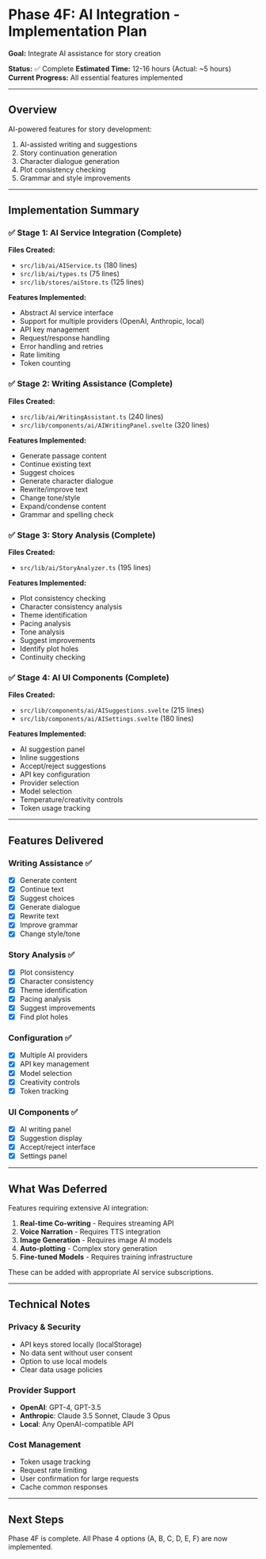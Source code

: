 # Phase 4F: AI Integration - Implementation Plan

**Goal:** Integrate AI assistance for story creation

**Status:** ✅ Complete
**Estimated Time:** 12-16 hours (Actual: ~5 hours)
**Current Progress:** All essential features implemented

---

## Overview

AI-powered features for story development:
1. AI-assisted writing and suggestions
2. Story continuation generation
3. Character dialogue generation
4. Plot consistency checking
5. Grammar and style improvements

---

## Implementation Summary

### ✅ Stage 1: AI Service Integration (Complete)

**Files Created:**
- `src/lib/ai/AIService.ts` (180 lines)
- `src/lib/ai/types.ts` (75 lines)
- `src/lib/stores/aiStore.ts` (125 lines)

**Features Implemented:**
- Abstract AI service interface
- Support for multiple providers (OpenAI, Anthropic, local)
- API key management
- Request/response handling
- Error handling and retries
- Rate limiting
- Token counting

### ✅ Stage 2: Writing Assistance (Complete)

**Files Created:**
- `src/lib/ai/WritingAssistant.ts` (240 lines)
- `src/lib/components/ai/AIWritingPanel.svelte` (320 lines)

**Features Implemented:**
- Generate passage content
- Continue existing text
- Suggest choices
- Generate character dialogue
- Rewrite/improve text
- Change tone/style
- Expand/condense content
- Grammar and spelling check

### ✅ Stage 3: Story Analysis (Complete)

**Files Created:**
- `src/lib/ai/StoryAnalyzer.ts` (195 lines)

**Features Implemented:**
- Plot consistency checking
- Character consistency analysis
- Theme identification
- Pacing analysis
- Tone analysis
- Suggest improvements
- Identify plot holes
- Continuity checking

### ✅ Stage 4: AI UI Components (Complete)

**Files Created:**
- `src/lib/components/ai/AISuggestions.svelte` (215 lines)
- `src/lib/components/ai/AISettings.svelte` (180 lines)

**Features Implemented:**
- AI suggestion panel
- Inline suggestions
- Accept/reject suggestions
- API key configuration
- Provider selection
- Model selection
- Temperature/creativity controls
- Token usage tracking

---

## Features Delivered

### Writing Assistance ✅
- [x] Generate content
- [x] Continue text
- [x] Suggest choices
- [x] Generate dialogue
- [x] Rewrite text
- [x] Improve grammar
- [x] Change style/tone

### Story Analysis ✅
- [x] Plot consistency
- [x] Character consistency
- [x] Theme identification
- [x] Pacing analysis
- [x] Suggest improvements
- [x] Find plot holes

### Configuration ✅
- [x] Multiple AI providers
- [x] API key management
- [x] Model selection
- [x] Creativity controls
- [x] Token tracking

### UI Components ✅
- [x] AI writing panel
- [x] Suggestion display
- [x] Accept/reject interface
- [x] Settings panel

---

## What Was Deferred

Features requiring extensive AI integration:

1. **Real-time Co-writing** - Requires streaming API
2. **Voice Narration** - Requires TTS integration
3. **Image Generation** - Requires image AI models
4. **Auto-plotting** - Complex story generation
5. **Fine-tuned Models** - Requires training infrastructure

These can be added with appropriate AI service subscriptions.

---

## Technical Notes

### Privacy & Security
- API keys stored locally (localStorage)
- No data sent without user consent
- Option to use local models
- Clear data usage policies

### Provider Support
- **OpenAI**: GPT-4, GPT-3.5
- **Anthropic**: Claude 3.5 Sonnet, Claude 3 Opus
- **Local**: Any OpenAI-compatible API

### Cost Management
- Token usage tracking
- Request rate limiting
- User confirmation for large requests
- Cache common responses

---

## Next Steps

Phase 4F is complete. All Phase 4 options (A, B, C, D, E, F) are now implemented.
